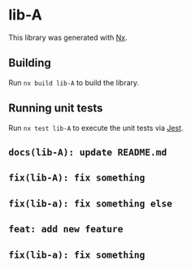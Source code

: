 # lib-A

This library was generated with [Nx](https://nx.dev).

## Building

Run `nx build lib-A` to build the library.

## Running unit tests

Run `nx test lib-A` to execute the unit tests via [Jest](https://jestjs.io).

## `docs(lib-A): update README.md`
## `fix(lib-A): fix something`
## `fix(lib-a): fix something else`
## `feat: add new feature`
## `fix(lib-a): fix something`

